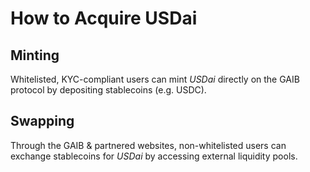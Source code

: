 # How to Acquire USDai

## **Minting**

Whitelisted, KYC-compliant users can mint _USDai_ directly on the GAIB protocol by depositing stablecoins (e.g. USDC).

## **Swapping**

Through the GAIB & partnered websites, non-whitelisted users can exchange stablecoins for _USDai_ by accessing external liquidity pools.
